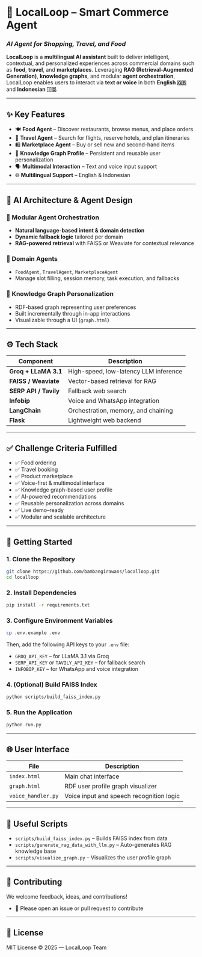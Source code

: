 
# 🤖 LocalLoop – Smart Commerce Agent  
### *AI Agent for Shopping, Travel, and Food*

**LocalLoop** is a **multilingual AI assistant** built to deliver intelligent, contextual, and personalized experiences across commercial domains such as **food**, **travel**, and **marketplaces**. Leveraging **RAG (Retrieval-Augmented Generation)**, **knowledge graphs**, and modular **agent orchestration**, LocalLoop enables users to interact via **text or voice** in both **English 🇬🇧** and **Indonesian 🇮🇩**.

---

## ✨ Key Features

- 🍽️ **Food Agent** – Discover restaurants, browse menus, and place orders  
- 🛫 **Travel Agent** – Search for flights, reserve hotels, and plan itineraries  
- 🛍️ **Marketplace Agent** – Buy or sell new and second-hand items  
- 🧠 **Knowledge Graph Profile** – Persistent and reusable user personalization  
- 🗣️ **Multimodal Interaction** – Text and voice input support  
- 🌐 **Multilingual Support** – English & Indonesian  

---

## 🧠 AI Architecture & Agent Design

### 🧩 Modular Agent Orchestration
- **Natural language-based intent & domain detection**
- **Dynamic fallback logic** tailored per domain
- **RAG-powered retrieval** with FAISS or Weaviate for contextual relevance

### 🔎 Domain Agents
- `FoodAgent`, `TravelAgent`, `MarketplaceAgent`  
- Manage slot filling, session memory, task execution, and fallbacks

### 🧬 Knowledge Graph Personalization
- RDF-based graph representing user preferences
- Built incrementally through in-app interactions
- Visualizable through a UI (`graph.html`)

---

## ⚙️ Tech Stack

| Component             | Description                                |
|----------------------|--------------------------------------------|
| **Groq + LLaMA 3.1** | High-speed, low-latency LLM inference      |
| **FAISS / Weaviate** | Vector-based retrieval for RAG             |
| **SERP API / Tavily**| Fallback web search                        |
| **Infobip**          | Voice and WhatsApp integration             |
| **LangChain**        | Orchestration, memory, and chaining        |
| **Flask**            | Lightweight web backend                    |

---

## ✅ Challenge Criteria Fulfilled

- ✅ Food ordering  
- ✅ Travel booking  
- ✅ Product marketplace  
- ✅ Voice-first & multimodal interface  
- ✅ Knowledge graph-based user profile  
- ✅ AI-powered recommendations  
- ✅ Reusable personalization across domains  
- ✅ Live demo–ready  
- ✅ Modular and scalable architecture  

---

## 🧪 Getting Started

### 1. Clone the Repository

```bash
git clone https://github.com/bambangirawans/localloop.git
cd localloop
````

### 2. Install Dependencies

```bash
pip install -r requirements.txt
```

### 3. Configure Environment Variables

```bash
cp .env.example .env
```

Then, add the following API keys to your `.env` file:

* `GROQ_API_KEY` – for LLaMA 3.1 via Groq
* `SERP_API_KEY` or `TAVILY_API_KEY` – for fallback search
* `INFOBIP_KEY` – for WhatsApp and voice integration

### 4. (Optional) Build FAISS Index

```bash
python scripts/build_faiss_index.py
```

### 5. Run the Application

```bash
python run.py
```

---

## 🌐 User Interface

| File               | Description                              |
| ------------------ | ---------------------------------------- |
| `index.html`       | Main chat interface                      |
| `graph.html`       | RDF user profile graph visualizer        |
| `voice_handler.py` | Voice input and speech recognition logic |

---

## 🧰 Useful Scripts

* `scripts/build_faiss_index.py` – Builds FAISS index from data
* `scripts/generate_rag_data_with_llm.py` – Auto-generates RAG knowledge base
* `scripts/visualize_graph.py` – Visualizes the user profile graph

---

## 🤝 Contributing

We welcome feedback, ideas, and contributions!

* 🐞 Please open an issue or pull request to contribute

---

## 🔖 License

MIT License © 2025 — LocalLoop Team

